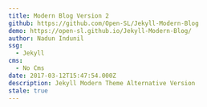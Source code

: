 ```yaml
---
title: Modern Blog Version 2
github: https://github.com/Open-SL/Jekyll-Modern-Blog
demo: https://open-sl.github.io/Jekyll-Modern-Blog/
author: Nadun Indunil
ssg:
  - Jekyll
cms:
  - No Cms
date: 2017-03-12T15:47:54.000Z
description: Jekyll Modern Theme Alternative Version
stale: true
---
```

